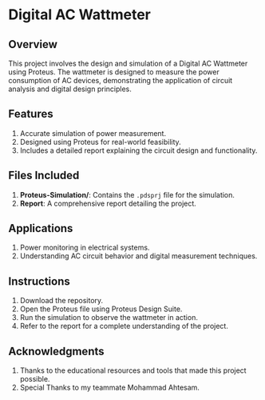 # Digital AC Wattmeter

## Overview
This project involves the design and simulation of a Digital AC Wattmeter using Proteus. The wattmeter is designed to measure the power consumption of AC devices, demonstrating the application of circuit analysis and digital design principles.

## Features
1) Accurate simulation of power measurement.
2) Designed using Proteus for real-world feasibility.
3) Includes a detailed report explaining the circuit design and functionality.

## Files Included
1) **Proteus-Simulation/**: Contains the `.pdsprj` file for the simulation.
2) **Report**: A comprehensive report detailing the project.

## Applications
1) Power monitoring in electrical systems.
2) Understanding AC circuit behavior and digital measurement techniques.

## Instructions
1. Download the repository.
2. Open the Proteus file using Proteus Design Suite.
3. Run the simulation to observe the wattmeter in action.
4. Refer to the report for a complete understanding of the project.

## Acknowledgments
1) Thanks to the educational resources and tools that made this project possible.
2) Special Thanks to my teammate Mohammad Ahtesam.
